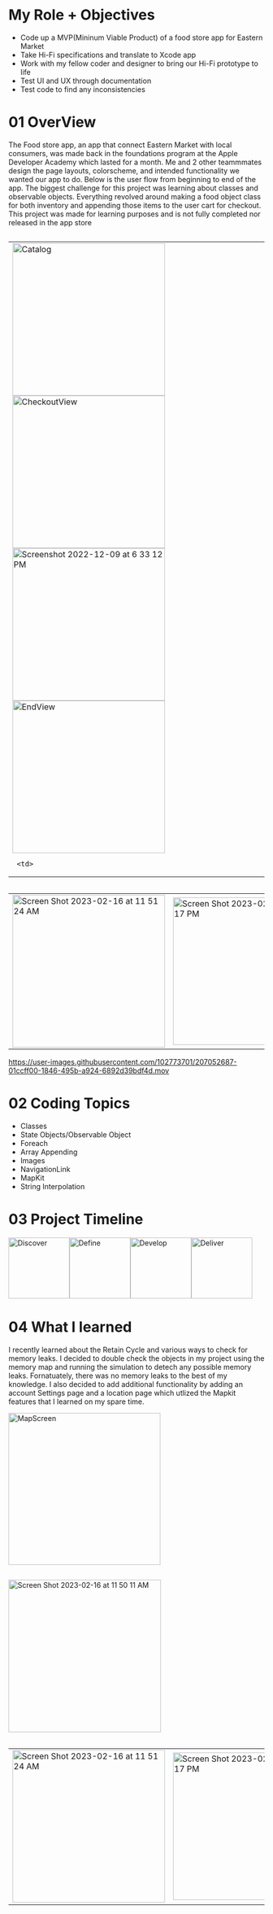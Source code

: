 # My Role + Objectives

- Code up a MVP(Mininum Viable Product) of a food store app for Eastern Market
- Take Hi-Fi specifications and translate to Xcode app
- Work with my fellow coder and designer to bring our Hi-Fi prototype to life
- Test UI and UX through documentation
- Test code to find any inconsistencies 


# 01 OverView 
The Food store app, an app that connect Eastern Market with local consumers, was made back in the foundations program at the Apple Developer Academy which lasted for a month. Me and 2 other teammmates design the page layouts, colorscheme, and intended functionality we wanted our app to do. Below is the user flow from beginning to end of the app. The biggest challenge for this project was learning about classes and observable objects. Everything revolved around making a food object class  for both inventory and appending those items to the user cart for checkout. This project was made for learning purposes and is not fully completed nor released in the app store


## 
<table>
 <tr>
  <td>

<img width="300px; height: 500px;" alt="Catalog" src="https://user-images.githubusercontent.com/102773701/206812463-f7c2bbd5-275f-43ee-bf19-ff5f00e77472.png">

<img width="300px; height: 500px;" alt="CheckoutView" src="https://user-images.githubusercontent.com/102773701/206812474-1ff16d42-1f62-455d-bac2-b1447037b567.png">

 <img width="300px; height: 500px;" alt="Screenshot 2022-12-09 at 6 33 12 PM" src="https://user-images.githubusercontent.com/102773701/206812559-119e165a-633a-4194-b1a6-28149ca02d31.png">
 
  <img width="300px; height: 500px;" alt="EndView" src="https://user-images.githubusercontent.com/102773701/206812619-28ae9b60-4265-4c7b-a830-204e9bea0589.png">
   
     <td>
  <tr>
  
   <table>



<table>
 <tr>
  <td>
  <img width="300px; height: 500px;" alt="Screen Shot 2023-02-16 at 11 51 24 AM" src="https://user-images.githubusercontent.com/124601363/219971727-8d45fc51-7ff6-42ec-8c9a-7c7d0636b110.png">


  
  <td>
   
 <img width="290" alt="Screen Shot 2023-02-19 at 3 08 17 PM" src="https://user-images.githubusercontent.com/124601363/219972589-c770946f-b243-4135-81a8-61e6af5f70c8.png">


 
  <td>
  <tr>
  
   <table>










https://user-images.githubusercontent.com/102773701/207052687-01ccff00-1846-495b-a924-6892d39bdf4d.mov

# 02 Coding Topics

- Classes                                           
- State Objects/Observable Object                   
- Foreach                                          
- Array Appending
- Images
- NavigationLink                                   
- MapKit                                                                     
- String Interpolation   


# 03 Project Timeline

<img width="120" alt="Discover" src="https://user-images.githubusercontent.com/102773701/207078520-16486861-77f5-4d6a-82f5-90394ab3afbc.png"><img width="120" alt="Define" src="https://user-images.githubusercontent.com/102773701/207078528-a5c8042e-1502-44f5-bfbf-6fc0caa7eb5f.png"><img width="120" alt="Develop" src="https://user-images.githubusercontent.com/102773701/207078542-e23bbe67-e769-4de4-be80-e2a78d53a4a7.png"><img width="120" alt="Deliver" src="https://user-images.githubusercontent.com/102773701/207078552-13a1ad70-0ff2-4178-afbd-fe4eea8383cf.png">



# 04 What I learned

I recently learned about the Retain Cycle and various ways to check for memory leaks. I decided to double check the objects in my project using the memory map and running the simulation to detech any possible memory leaks. Fornatuately, there was no memory leaks to the best of my knowledge. I also decided to add additional functionality by adding an account Settings page and a location page which utlized the Mapkit features that I learned on my spare time.

<img width="299" alt="MapScreen" src="https://user-images.githubusercontent.com/102773701/207046968-44acd752-f86e-4cc6-8547-f3222051f5da.png">


## 
<img width="300px; height: 500px;" alt="Screen Shot 2023-02-16 at 11 50 11 AM" src="https://user-images.githubusercontent.com/124601363/219433319-6f2c39df-5b1c-45aa-a61e-9c4a8dc71baa.png">

<table>
 <tr>
  <td>
  <img width="300px; height: 500px;" alt="Screen Shot 2023-02-16 at 11 51 24 AM" src="https://user-images.githubusercontent.com/124601363/219971727-8d45fc51-7ff6-42ec-8c9a-7c7d0636b110.png">


  
  <td>
   
 <img width="290" alt="Screen Shot 2023-02-19 at 3 08 17 PM" src="https://user-images.githubusercontent.com/124601363/219972589-c770946f-b243-4135-81a8-61e6af5f70c8.png">


 
  <td>
  <tr>
  
   <table>
  






